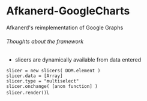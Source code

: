 # Afkanerd-GoogleCharts
Afkanerd's reimplementation of Google Graphs

###### Thoughts about the framework
- slicers are dynamically available from data entered

`slicer = new slicers( DOM.element )`\
`slicer.data = [Array]`\
`slicer.type = "multiselect"`\
`slicer.onchange( [anon function] )`\
`slicer.render()`\
